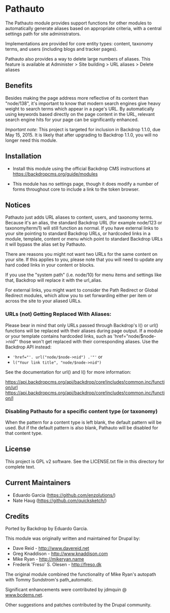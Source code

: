 Pathauto
========

The Pathauto module provides support functions for other modules to
automatically generate aliases based on appropriate criteria, with a
central settings path for site administrators.

Implementations are provided for core entity types: content, taxonomy terms,
and users (including blogs and tracker pages).

Pathauto also provides a way to delete large numbers of aliases.  This feature
is available at  Administer > Site building > URL aliases > Delete aliases

Benefits
--------

Besides making the page address more reflective of its content than
"node/138", it's important to know that modern search engines give
heavy weight to search terms which appear in a page's URL. By
automatically using keywords based directly on the page content in the URL,
relevant search engine hits for your page can be significantly
enhanced.

*Important note*: This project is targeted for inclusion in Backdrop 1.1.0, due
May 15, 2015. It is likely that after upgrading to Backdrop 1.1.0, you will no
longer need this module.

Installation
------------

- Install this module using the official Backdrop CMS instructions at
  https://backdropcms.org/guide/modules

- This module has no settings page, though it does modify a number of forms
  throughout core to include a link to the token browser.


Notices
-------

Pathauto just adds URL aliases to content, users, and taxonomy terms.
Because it's an alias, the standard Backdrop URL (for example node/123 or
taxonomy/term/1) will still function as normal.  If you have external links
to your site pointing to standard Backdrop URLs, or hardcoded links in a module,
template, content or menu which point to standard Backdrop URLs it will bypass
the alias set by Pathauto.

There are reasons you might not want two URLs for the same content on your
site. If this applies to you, please note that you will need to update any
hard coded links in your content or blocks.

If you use the "system path" (i.e. node/10) for menu items and settings like
that, Backdrop will replace it with the url_alias.

For external links, you might want to consider the Path Redirect or
Global Redirect modules, which allow you to set forwarding either per item or
across the site to your aliased URLs.

### URLs (not) Getting Replaced With Aliases:

Please bear in mind that only URLs passed through Backdrop's l() or url()
functions will be replaced with their aliases during page output. If a module
or your template contains hardcoded links, such as 'href="node/$node->nid"'
those won't get replaced with their corresponding aliases. Use the
Backdrop API instead:

- `'href="'. url("node/$node->nid") .'"'` or
- `l("Your link title", "node/$node->nid")`

See the documentation for url() and l() for more information:

https://api.backdropcms.org/api/backdrop/core!includes!common.inc/function/url
https://api.backdropcms.org/api/backdrop/core!includes!common.inc/function/l

### Disabling Pathauto for a specific content type (or taxonomy)

When the pattern for a content type is left blank, the default pattern will be
used. But if the default pattern is also blank, Pathauto will be disabled
for that content type.

License
-------

This project is GPL v2 software. See the LICENSE.txt file in this directory for
complete text.

Current Maintainers
-------------------

- Eduardo Garcia (https://github.com/enzolutions/)
- Nate Haug (https://github.com/quicksketch/)

Credits
-------

Ported by Backdrop by Eduardo Garcia.

This module was originally written and maintained for Drupal by:

- Dave Reid - http://www.davereid.net
- Greg Knaddison - http://www.knaddison.com
- Mike Ryan - http://mikeryan.name
- Frederik 'Freso' S. Olesen - http://freso.dk

The original module combined the functionality of Mike Ryan's autopath with
Tommy Sundstrom's path_automatic.

Significant enhancements were contributed by jdmquin @ www.bcdems.net.

Other suggestions and patches contributed by the Drupal community.
